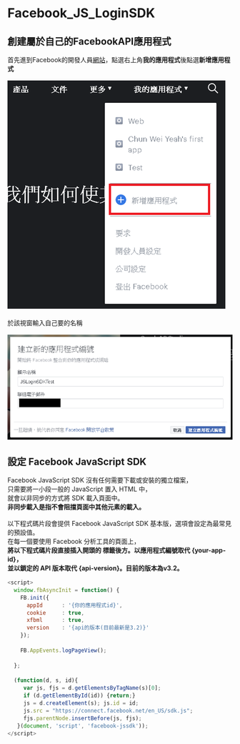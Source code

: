 # Facebook_JS_LoginSDK

## 創建屬於自己的FacebookAPI應用程式
首先進到Facebook的開發人員[網站](https://developers.facebook.com/)，點選右上角**我的應用程式**後點選**新增應用程式**
<br><br>
![image](https://github.com/WeiYun0912/Facebook_JS_LoginSDK/blob/master/images/FB_1.PNG)
<br><br>
於該視窗輸入自己要的名稱
<br><br>
![image](https://github.com/WeiYun0912/Facebook_JS_LoginSDK/blob/master/images/FB_3.PNG)
## 設定 Facebook JavaScript SDK
Facebook JavaScript SDK 沒有任何需要下載或安裝的獨立檔案，<br>只需要將一小段一般的 JavaScript 置入 HTML 中，<br>就會以非同步的方式將 SDK 載入頁面中。<br>
**非同步載入是指不會阻擋頁面中其他元素的載入。**
<br><br>
以下程式碼片段會提供 Facebook JavaScript SDK 基本版，選項會設定為最常見的預設值。<br>在每一個要使用 Facebook 分析工具的頁面上，<br>
**將以下程式碼片段直接插入開頭的 <body> 標籤後方。以應用程式編號取代 {your-app-id}，<br>並以鎖定的 API 版本取代 {api-version}。目前的版本為v3.2。**
```js
<script>
  window.fbAsyncInit = function() {
    FB.init({
      appId      : '{你的應用程式id}',
      cookie     : true,
      xfbml      : true,
      version    : '{api的版本(目前最新是3.2)}'
    });
      
    FB.AppEvents.logPageView();   
      
  };

  (function(d, s, id){
     var js, fjs = d.getElementsByTagName(s)[0];
     if (d.getElementById(id)) {return;}
     js = d.createElement(s); js.id = id;
     js.src = "https://connect.facebook.net/en_US/sdk.js";
     fjs.parentNode.insertBefore(js, fjs);
   }(document, 'script', 'facebook-jssdk'));
</script>
```
